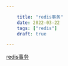 ```yaml
---

    title: "redis事务"
    date: 2022-03-22
    tags: ["redis"]
    draft: true

---
```


[redis事务](https://www.redis.com.cn/topics/transactions.html)  
